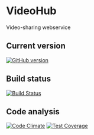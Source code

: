 # VideoHub
Video-sharing webservice

## Current version
[![GitHub version](https://badge.fury.io/gh/maciaszczykm%2FVideoHub.svg)](http://badge.fury.io/gh/maciaszczykm%2FVideoHub)

## Build status
[![Build Status](https://travis-ci.org/maciaszczykm/VideoHub.svg)](https://travis-ci.org/maciaszczykm/VideoHub)

## Code analysis
[![Code Climate](https://codeclimate.com/github/maciaszczykm/VideoHub/badges/gpa.svg)](https://codeclimate.com/github/maciaszczykm/VideoHub)
[![Test Coverage](https://codeclimate.com/github/maciaszczykm/VideoHub/badges/coverage.svg)](https://codeclimate.com/github/maciaszczykm/VideoHub)